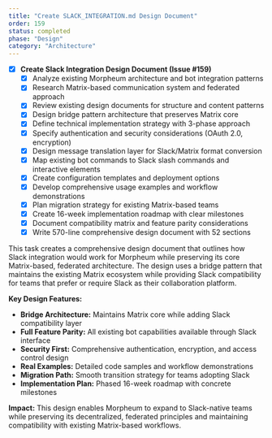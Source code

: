 ```yaml
---
title: "Create SLACK_INTEGRATION.md Design Document"
order: 159
status: completed
phase: "Design"
category: "Architecture"
---
```


- [x] **Create Slack Integration Design Document (Issue #159)**
  - [x] Analyze existing Morpheum architecture and bot integration patterns
  - [x] Research Matrix-based communication system and federated approach
  - [x] Review existing design documents for structure and content patterns
  - [x] Design bridge pattern architecture that preserves Matrix core
  - [x] Define technical implementation strategy with 3-phase approach
  - [x] Specify authentication and security considerations (OAuth 2.0, encryption)
  - [x] Design message translation layer for Slack/Matrix format conversion
  - [x] Map existing bot commands to Slack slash commands and interactive elements
  - [x] Create configuration templates and deployment options
  - [x] Develop comprehensive usage examples and workflow demonstrations
  - [x] Plan migration strategy for existing Matrix-based teams
  - [x] Create 16-week implementation roadmap with clear milestones
  - [x] Document compatibility matrix and feature parity considerations
  - [x] Write 570-line comprehensive design document with 52 sections

This task creates a comprehensive design document that outlines how Slack integration would work for Morpheum while preserving its core Matrix-based, federated architecture. The design uses a bridge pattern that maintains the existing Matrix ecosystem while providing Slack compatibility for teams that prefer or require Slack as their collaboration platform.

**Key Design Features:**
- **Bridge Architecture:** Maintains Matrix core while adding Slack compatibility layer
- **Full Feature Parity:** All existing bot capabilities available through Slack interface
- **Security First:** Comprehensive authentication, encryption, and access control design
- **Real Examples:** Detailed code samples and workflow demonstrations
- **Migration Path:** Smooth transition strategy for teams adopting Slack
- **Implementation Plan:** Phased 16-week roadmap with concrete milestones

**Impact:** This design enables Morpheum to expand to Slack-native teams while preserving its decentralized, federated principles and maintaining compatibility with existing Matrix-based workflows.